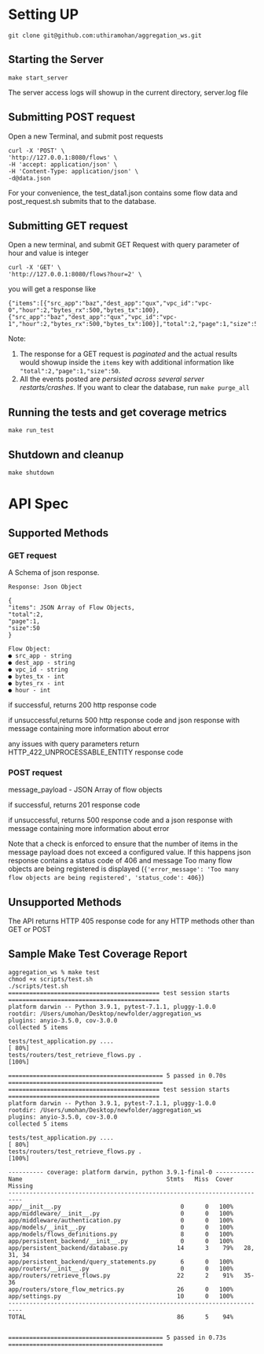 # Setting UP
```
git clone git@github.com:uthiramohan/aggregation_ws.git
```

## Starting the Server
```
make start_server
```

The server access logs will showup in the current directory, server.log file

## Submitting POST request
Open a new Terminal, and submit post requests
```
curl -X 'POST' \
'http://127.0.0.1:8080/flows' \
-H 'accept: application/json' \
-H 'Content-Type: application/json' \
-d@data.json
```
For your convenience, the test_data1.json contains some flow data and post_request.sh submits that to the database.

## Submitting GET request
Open a new terminal, and submit GET Request with query parameter of hour and value is integer
```
curl -X 'GET' \
'http://127.0.0.1:8080/flows?hour=2' \
```

you will get a response like
```
{"items":[{"src_app":"baz","dest_app":"qux","vpc_id":"vpc-0","hour":2,"bytes_rx":500,"bytes_tx":100},{"src_app":"baz","dest_app":"qux","vpc_id":"vpc-1","hour":2,"bytes_rx":500,"bytes_tx":100}],"total":2,"page":1,"size":50}
```

Note:
1. The response for a GET request is *paginated* and the actual results would showup inside the `items` key with additional information like `"total":2,"page":1,"size":50`.
2. All the events posted are *persisted across several server restarts/crashes*. If you want to clear the database, run `make purge_all`

## Running the tests and get coverage metrics
```
make run_test
```

## Shutdown and cleanup
```
make shutdown
```

# API Spec
## Supported Methods

### GET request
A Schema of json response.
```
Response: Json Object

{
"items": JSON Array of Flow Objects,
"total":2,
"page":1,
"size":50
}

Flow Object:
● src_app - string
● dest_app - string
● vpc_id - string
● bytes_tx - int
● bytes_rx - int
● hour - int
```

if successful, returns 200 http response code

if unsuccessful,returns 500 http response code and json response with message containing more information about
error

any issues with query parameters return HTTP_422_UNPROCESSABLE_ENTITY response code

### POST request
message_payload - JSON Array of flow objects

if successful, returns 201 response code

if unsuccessful, returns 500  response code and a json response with message containing more information about
error

Note that a check is enforced to ensure that the number of items in the message payload does not exceed a configured
value. If this happens json response contains a status code of 406 and message Too many flow objects are being registered
is displayed (`{'error_message': 'Too many flow objects are being registered', 'status_code': 406}`)

## Unsupported Methods
The API returns HTTP 405 response code for any HTTP methods other than GET or POST


## Sample Make Test Coverage Report
```
aggregation_ws % make test
chmod +x scripts/test.sh
./scripts/test.sh
=========================================== test session starts ===========================================
platform darwin -- Python 3.9.1, pytest-7.1.1, pluggy-1.0.0
rootdir: /Users/umohan/Desktop/newfolder/aggregation_ws
plugins: anyio-3.5.0, cov-3.0.0
collected 5 items

tests/test_application.py ....                                                                      [ 80%]
tests/routers/test_retrieve_flows.py .                                                              [100%]

============================================ 5 passed in 0.70s ============================================
=========================================== test session starts ===========================================
platform darwin -- Python 3.9.1, pytest-7.1.1, pluggy-1.0.0
rootdir: /Users/umohan/Desktop/newfolder/aggregation_ws
plugins: anyio-3.5.0, cov-3.0.0
collected 5 items

tests/test_application.py ....                                                                      [ 80%]
tests/routers/test_retrieve_flows.py .                                                              [100%]

---------- coverage: platform darwin, python 3.9.1-final-0 -----------
Name                                         Stmts   Miss  Cover   Missing
--------------------------------------------------------------------------
app/__init__.py                                  0      0   100%
app/middleware/__init__.py                       0      0   100%
app/middleware/authentication.py                 0      0   100%
app/models/__init__.py                           0      0   100%
app/models/flows_definitions.py                  8      0   100%
app/persistent_backend/__init__.py               0      0   100%
app/persistent_backend/database.py              14      3    79%   28, 31, 34
app/persistent_backend/query_statements.py       6      0   100%
app/routers/__init__.py                          0      0   100%
app/routers/retrieve_flows.py                   22      2    91%   35-36
app/routers/store_flow_metrics.py               26      0   100%
app/settings.py                                 10      0   100%
--------------------------------------------------------------------------
TOTAL                                           86      5    94%


============================================ 5 passed in 0.73s ============================================
```
